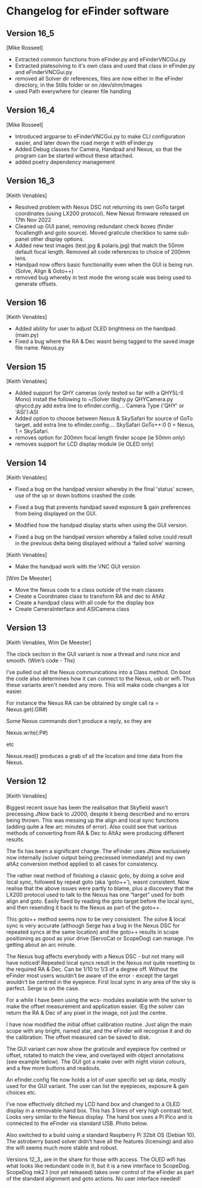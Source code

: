 # Changelog for eFinder software

## Version 16_5
[Mike Rosseel]
- Extracted common functions from eFinder.py and eFinderVNCGui.py
- Extracted platesolving to it's own class and used that class in eFinder.py and eFinderVNCGui.py
- removed all Solver dir references, files are now either in the eFinder directory, in the Stills folder or on /dev/shm/images
- used Path everywhere for cleaner file handling

## Version 16_4
[Mike Rosseel]
- Introduced argparse to eFinderVNCGui.py to make CLI configuration easier, and later down the road merge it with eFinder.py
- Added Debug classes for Camera, Handpad and Nexus, so that the program can be started without these attached.
- added poetry dependency management

## Version 16_3
[Keith Venables]
- Resolved problem with Nexus DSC not returning its own GoTo target coordinates (using LX200 protocol). New Nexus firmware released on 17th Nov 2022
- Cleaned up GUI panel, removing redundant check boxes (finder focallength and goto source). Moved graticule checkbox to same sub-panel other display options.
- Added new test images (test.jpg & polaris.jpg) that match the 50mm default focal length. Removed all code references to choice of 200mm lens.
- Handpad now offers basic functionality even when the GUI is being run. (Solve, Align & Goto++)
- removed bug whereby in test mode the wrong scale was being used to generate offsets.

## Version 16
[Keith Venables]
- Added ability for user to adjust OLED brightness on the handpad. (main.py)
- Fixed a bug where the RA & Dec wasnt being tagged to the saved image file name.
	Nexus.py

## Version 15
[Keith Venables]
- Added support for QHY cameras (only tested so far with a QHY5L-II Mono)
	install the following to ~/Solver
	libqhy.py
	QHYCamera.py
	qhyccd.py
	add extra line to efinder.config.... Camera Type ('QHY' or 'ASI'):ASI
- Added option to choose between Nexus & SkySafari for source of GoTo target.
	add extra line to efinder.config.... SkySafari GoTo++:0
	0 = Nexus, 1 = SkySafari.
- removes option for 200mm focal length finder scope (ie 50mm only)
- removes support for LCD display module (ie OLED only)

## Version 14
[Keith Venables]
- Fixed a bug on the handpad version whereby in the final 'status' screen, use of the up or down buttons crashed the code.

- Fixed a bug that prevents handpad saved exposure & gain preferences from being displayed on the GUI.

- Modified how the handpad display starts when using the GUI version.

- Fixed a bug on the handpad version whereby a failed solve could result in the previous delta being displayed without a 'failed solve' warning

[Keith Venables]

- Make the handpad work with the VNC GUI version

[Wim De Meester]

- Move the Nexus code to a class outside of the main classes
- Create a Coordinates class to transform RA and dec to AltAz
- Create a handpad class with all code for the display box
- Create CameraInterface and ASICamera class

## Version 13

[Keith Venables, Wim De Meester]

The clock section in the GUI variant is now a thread and runs nice and smooth. (Wim’s code - Thx)

I’ve pulled out all the Nexus communications into a Class method. On boot the code also determines how it can connect to the Nexus, usb or wifi. Thus these variants aren't needed any more. This will make code changes a lot easier.

For instance the Nexus RA can be obtained by single call
ra = Nexus.get(:GR#)

Some Nexus commands don’t produce a reply, so they are

Nexus.write(:P#)

etc

Nexus.read() produces a grab of all the location and time data from the Nexus.

## Version 12

[Keith Venables]

Biggest recent issue has been the realisation that Skyfield wasn't precessing JNow back to J2000, despite it being described and no errors being thrown. This was messing up the align and local sync functions (adding quite a few arc minutes of error). Also could see that various methods of converting from RA & Dec to AltAz were producing different results.

The fix has been a significant change. The eFinder uses JNow exclusively now internally (solver output being precessed immediately) and my own altAz conversion method applied to all cases for consistency.

The rather neat method of finishing a classic goto, by doing a solve and local sync, followed by repeat goto (aka 'goto++'), wasnt consistent. Now realise that the above issues were partly to blame, plus a discovery that the LX200 protocol used to talk to the Nexus has one “target” used for both align and goto. Easily fixed by reading the goto target before the local sync, and then resending it back to the Nexus as part of the goto++.

This goto++ method seems now to be very consistent. The solve & local sync is very accurate (although Serge has a bug in the Nexus DSC for repeated syncs at the same location) and the goto++ results in scope positioning as good as your drive (ServoCat or ScopeDog) can manage. I’m getting about an arc minute.

The Nexus bug affects everybody with a  Nexus DSC - but not many will have noticed! Repeated local syncs result in the Nexus not quite resetting to the required RA & Dec. Can be 1/10 to 1/3 of a degree off. Without the eFinder most users wouldn’t be aware of the error - except the target wouldn’t be centred in the eyepiece. First local sync in any area of the sky is perfect. Serge is on the case.

For a while I have been using the wcs- modules available with the solver to make the offset measurement and application easier. (Eg the solver can return the RA & Dec of any pixel in the image, not just the centre.

I have now modified the initial offset calibration routine. Just align the main scope with any bright, named star, and the eFinder will recognise it and do the calibration. The offset measured can be saved to disk.

The GUI variant can now show the graticule and eyepiece fov centred or offset, rotated to match the view, and overlayed with object annotations (see example below). The GUI got a make over with night vision colours, and a few more buttons and readouts.

An efinder.config file now holds a lot of user specific set up data, mostly used for the GUI variant. The user can list the eyepieces, exposure & gain choices etc.

I’ve now effectively ditched my LCD hand box and changed to a OLED display in a removable hand box. This has 3 lines of very high contrast text. Looks very similar to the Nexus display. The hand box uses a Pi Pico and is connected to the eFinder via standard USB. Photo below.

Also switched to a build using a standard Raspberry Pi 32bit OS (Debian 10). The astroberry based solver didn’t have all the features (licensing) and also the wifi seems much more stable and robust.

Versions 12_3_ are in the share for those with access. The OLED wifi has what looks like redundant code in it, but it is a new interface to ScopeDog. ScopeDog mk2.1 (not yet released) takes over control of the eFinder as part of the standard alignment and goto actions. No user interface needed!
